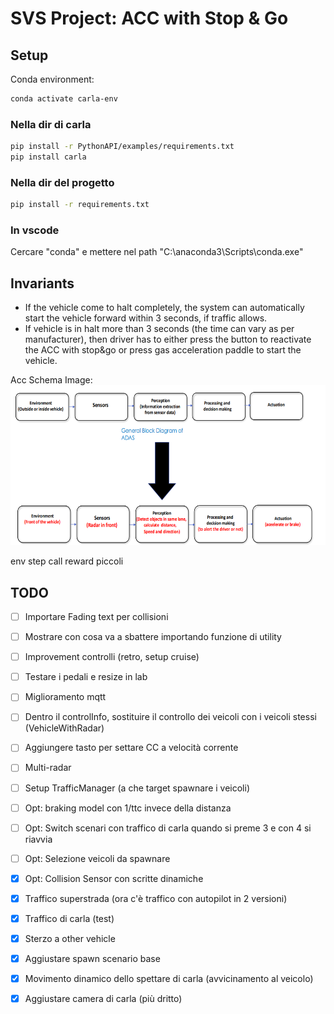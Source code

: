 # SVS Project: ACC with Stop & Go

## Setup

Conda environment:
```bash
conda activate carla-env
```
### Nella dir di carla
```bash
pip install -r PythonAPI/examples/requirements.txt
pip install carla
```
### Nella dir del progetto 
```bash
pip install -r requirements.txt
```
### In vscode

Cercare "conda" e mettere nel path "C:\anaconda3\Scripts\conda.exe"

## Invariants
- If the vehicle come to halt completely, the system can automatically start the vehicle forward within 3 seconds, if traffic allows.
- If vehicle is in halt more than 3 seconds (the time can vary as per manufacturer), then driver has to either press the button to reactivate the ACC with stop&go or press gas acceleration paddle to start the vehicle.

Acc Schema Image:
  <a href="">
    <img src="imgs/acc-schema.png" alt="Schema" width="auto" height="256" />
  </a>

env step call
reward piccoli



## TODO
- [ ] Importare Fading text per collisioni
- [ ] Mostrare con cosa va a sbattere importando funzione di utility
- [ ] Improvement controlli (retro, setup cruise)
- [ ] Testare i pedali e resize in lab
- [ ] Miglioramento mqtt
- [ ] Dentro il controlInfo, sostituire il controllo dei veicoli con i veicoli stessi (VehicleWithRadar)
- [ ] Aggiungere tasto per settare CC a velocità corrente
- [ ] Multi-radar
- [ ] Setup TrafficManager (a che target spawnare i veicoli)
- [ ] Opt: braking model con 1/ttc invece della distanza
- [ ] Opt: Switch scenari con traffico di carla quando si preme 3 e con 4 si riavvia
- [ ] Opt: Selezione veicoli da spawnare
- [X] Opt: Collision Sensor con scritte dinamiche
- [X] Traffico superstrada (ora c'è traffico con autopilot in 2 versioni)
- [X] Traffico di carla (test)
- [x] Sterzo a other vehicle
- [x] Aggiustare spawn scenario base
- [x] Movimento dinamico dello spettare di carla (avvicinamento al veicolo)
- [x] Aggiustare camera di carla (più dritto)

